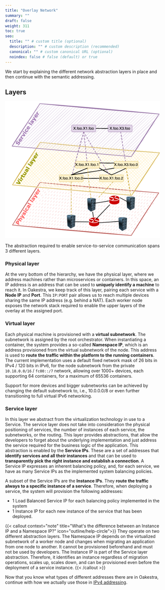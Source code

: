 ```yaml
---
title: "Overlay Network"
summary: ""
draft: false
weight: 311
toc: true
seo:
  title: "" # custom title (optional)
  description: "" # custom description (recommended)
  canonical: "" # custom canonical URL (optional)
  noindex: false # false (default) or true
---
```


We start by explaining the different network abstraction layers in place and then continue with the semantic addressing.

## Layers

![Overlay Example](_overlay-layers.png)

The abstraction required to enable service-to-service communication spans 3 different layers.

### Physical layer
At the very bottom of the hierarchy, we have the physical layer, where we address machines rather than microservices
or containers.
In this space, an IP address is an address that can be used to **uniquely identify a machine** to reach it. In Oakestra,
we keep track of this layer, pairing each service with a **Node IP** and **Port**. This `IP:PORT` pair allows us to
reach multiple devices sharing the same IP address (e.g. behind a NAT).
Each worker node exposes the network stack required to enable the upper layers of the overlay at the assigned port.

### Virtual layer

Each physical machine is provisioned with a **virtual subnetwork**. The subnetwork is assigned by the root orchestrator.
When instantiating a container, the system provides a so-called **Namespace IP**, which is an address provisioned from
the virtual subnetwork of the node. This address is used to **route the traffic within the platform to the running
containers**. The current implementation uses a default fixed network mask of 26 bits in IPv4 / 120 bits in IPv6,
for the node subnetwork from the private `10.18.0.0/16` / `fc00::/7` network, allowing over 1000+ devices,
each supporting 64 containers, for a maximum of 65536 containers.

Support for more devices and bigger subnetworks can be achieved by
changing the default subnetwork to, i.e., 10.0.0.0/8 or even further transitioning to full virtual IPv6 networking.

### Service layer

In this layer we abstract from the virtualization technology in use to a Service.
The service layer does not take into consideration the physical positioning of services, the number of instances of
each service, the subnetworks, or the routing. This layer provides abstractions, that allow the developers to forget
about the underlying implementation and just address the service required for the business logic of the application.
This abstraction is enabled by the **Service IPs**. These are a set of addresses that **identify services and all their
instances** and that can be used to **transparently pick the right instance and establish a connection**. A Service IP
expresses an inherent balancing policy, and, for each service, we have as many Service IPs as the implemented system
balancing policies.

A subset of the Service IPs are the **Instance IPs**. They **route the traffic always to a specific instance of
a service**. Therefore, when deploying a service, the system will provision the following addresses:

* 1 Load Balanced Service IP for each balancing policy implemented in the system
* 1 Instance IP for each new instance of the service that has been deployed.

{{< callout context="note" title="What's the difference between an Instance IP and a Namespace IP?" icon="outline/help-circle">}}
They operate on two different abstraction layers. The Namespace IP depends on the virtualized subnetwork
of a worker node and changes when migrating an application from one node to another. It cannot be provisioned
beforehand and must not be used by developers. The Instance IP is part of the Service layer abstraction.
Therefore, it identifies an instance regardless of migration operations, scales up, scales down, and can be
provisioned even before the deployment of a service instance.
{{< /callout >}}

Now that you know what types of different addresses there are in Oakestra, continue with how we actually use those 
in [IPv4 addressing](/content/docs/manuals/networking-internals/ipv4-addressing.md).